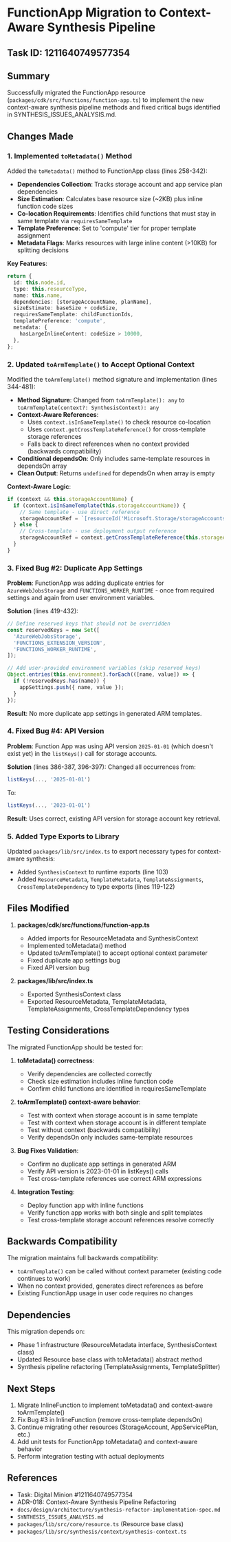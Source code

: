# FunctionApp Migration to Context-Aware Synthesis Pipeline

## Task ID: 1211640749577354

## Summary

Successfully migrated the FunctionApp resource (`packages/cdk/src/functions/function-app.ts`) to implement the new context-aware synthesis pipeline methods and fixed critical bugs identified in SYNTHESIS_ISSUES_ANALYSIS.md.

## Changes Made

### 1. Implemented `toMetadata()` Method

Added the `toMetadata()` method to FunctionApp class (lines 258-342):

- **Dependencies Collection**: Tracks storage account and app service plan dependencies
- **Size Estimation**: Calculates base resource size (~2KB) plus inline function code sizes
- **Co-location Requirements**: Identifies child functions that must stay in same template via `requiresSameTemplate`
- **Template Preference**: Set to 'compute' tier for proper template assignment
- **Metadata Flags**: Marks resources with large inline content (>10KB) for splitting decisions

**Key Features**:
```typescript
return {
  id: this.node.id,
  type: this.resourceType,
  name: this.name,
  dependencies: [storageAccountName, planName],
  sizeEstimate: baseSize + codeSize,
  requiresSameTemplate: childFunctionIds,
  templatePreference: 'compute',
  metadata: {
    hasLargeInlineContent: codeSize > 10000,
  },
};
```

### 2. Updated `toArmTemplate()` to Accept Optional Context

Modified the `toArmTemplate()` method signature and implementation (lines 344-481):

- **Method Signature**: Changed from `toArmTemplate(): any` to `toArmTemplate(context?: SynthesisContext): any`
- **Context-Aware References**:
  - Uses `context.isInSameTemplate()` to check resource co-location
  - Uses `context.getCrossTemplateReference()` for cross-template storage references
  - Falls back to direct references when no context provided (backwards compatibility)
- **Conditional dependsOn**: Only includes same-template resources in dependsOn array
- **Clean Output**: Returns `undefined` for dependsOn when array is empty

**Context-Aware Logic**:
```typescript
if (context && this.storageAccountName) {
  if (context.isInSameTemplate(this.storageAccountName)) {
    // Same template - use direct reference
    storageAccountRef = `[resourceId('Microsoft.Storage/storageAccounts', '${this.storageAccountName}')]`;
  } else {
    // Cross-template - use deployment output reference
    storageAccountRef = context.getCrossTemplateReference(this.storageAccountName, 'id');
  }
}
```

### 3. Fixed Bug #2: Duplicate App Settings

**Problem**: FunctionApp was adding duplicate entries for `AzureWebJobsStorage` and `FUNCTIONS_WORKER_RUNTIME` - once from required settings and again from user environment variables.

**Solution** (lines 419-432):
```typescript
// Define reserved keys that should not be overridden
const reservedKeys = new Set([
  'AzureWebJobsStorage',
  'FUNCTIONS_EXTENSION_VERSION',
  'FUNCTIONS_WORKER_RUNTIME',
]);

// Add user-provided environment variables (skip reserved keys)
Object.entries(this.environment).forEach(([name, value]) => {
  if (!reservedKeys.has(name)) {
    appSettings.push({ name, value });
  }
});
```

**Result**: No more duplicate app settings in generated ARM templates.

### 4. Fixed Bug #4: API Version

**Problem**: Function App was using API version `2025-01-01` (which doesn't exist yet) in the `listKeys()` call for storage accounts.

**Solution** (lines 386-387, 396-397):
Changed all occurrences from:
```typescript
listKeys(..., '2025-01-01')
```
To:
```typescript
listKeys(..., '2023-01-01')
```

**Result**: Uses correct, existing API version for storage account key retrieval.

### 5. Added Type Exports to Library

Updated `packages/lib/src/index.ts` to export necessary types for context-aware synthesis:

- Added `SynthesisContext` to runtime exports (line 103)
- Added `ResourceMetadata`, `TemplateMetadata`, `TemplateAssignments`, `CrossTemplateDependency` to type exports (lines 119-122)

## Files Modified

1. **packages/cdk/src/functions/function-app.ts**
   - Added imports for ResourceMetadata and SynthesisContext
   - Implemented toMetadata() method
   - Updated toArmTemplate() to accept optional context parameter
   - Fixed duplicate app settings bug
   - Fixed API version bug

2. **packages/lib/src/index.ts**
   - Exported SynthesisContext class
   - Exported ResourceMetadata, TemplateMetadata, TemplateAssignments, CrossTemplateDependency types

## Testing Considerations

The migrated FunctionApp should be tested for:

1. **toMetadata() correctness**:
   - Verify dependencies are collected correctly
   - Check size estimation includes inline function code
   - Confirm child functions are identified in requiresSameTemplate

2. **toArmTemplate() context-aware behavior**:
   - Test with context when storage account is in same template
   - Test with context when storage account is in different template
   - Test without context (backwards compatibility)
   - Verify dependsOn only includes same-template resources

3. **Bug Fixes Validation**:
   - Confirm no duplicate app settings in generated ARM
   - Verify API version is 2023-01-01 in listKeys() calls
   - Test cross-template references use correct ARM expressions

4. **Integration Testing**:
   - Deploy function app with inline functions
   - Verify function app works with both single and split templates
   - Test cross-template storage account references resolve correctly

## Backwards Compatibility

The migration maintains full backwards compatibility:

- `toArmTemplate()` can be called without context parameter (existing code continues to work)
- When no context provided, generates direct references as before
- Existing FunctionApp usage in user code requires no changes

## Dependencies

This migration depends on:

- Phase 1 infrastructure (ResourceMetadata interface, SynthesisContext class)
- Updated Resource base class with toMetadata() abstract method
- Synthesis pipeline refactoring (TemplateAssignments, TemplateSplitter)

## Next Steps

1. Migrate InlineFunction to implement toMetadata() and context-aware toArmTemplate()
2. Fix Bug #3 in InlineFunction (remove cross-template dependsOn)
3. Continue migrating other resources (StorageAccount, AppServicePlan, etc.)
4. Add unit tests for FunctionApp toMetadata() and context-aware behavior
5. Perform integration testing with actual deployments

## References

- Task: Digital Minion #1211640749577354
- ADR-018: Context-Aware Synthesis Pipeline Refactoring
- `docs/design/architecture/synthesis-refactor-implementation-spec.md`
- `SYNTHESIS_ISSUES_ANALYSIS.md`
- `packages/lib/src/core/resource.ts` (Resource base class)
- `packages/lib/src/synthesis/context/synthesis-context.ts`
